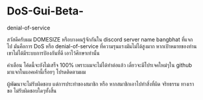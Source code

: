 # DoS-Gui-Beta-
denial-of-service

สวัสดีครับผม DOMESIZE หรือบางคนรู้จักกันใน discord server name bangbhat 
ที่แจกไป มันคือการ DoS หรือ denial-of-service ที่ความรุนแรงมันไม่ได้สูงมาก หากเป้าหมายของท่าน เขาไม่ได้มีระบบการป้องกันที่ดี 
เอาไว้ศึกษาเท่านั้น

คำเตือน โค้ดนี้จะยังไม่เสร็จ 100% เพราะผมจะไม่ได้ทำต่อแล้ว เดี๋ยวจะมีโปรเจคใหม่ๆใน github มาแจกในแอคเค้านี้เรื่อยๆ โปรดติดตามผม


ผู้พัฒนาจะไม่รับผิดชอบ แต่การประทำของสมาชิก หรือ หากสมาชิกเอาไปทำสิ่งที่ผิด จริยธรรม 
ทางเราขอ ไม่รับผิดชอบใดๆทั้งสิ้น 
